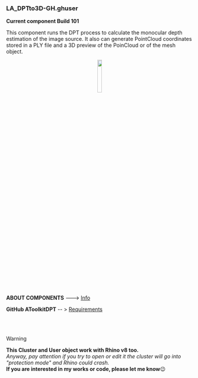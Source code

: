 ### LA_DPTto3D-GH.ghuser 
**Current component Build 101**

This component runs the DPT process to calculate the monocular depth estimation of the image source. It also can generate PointCloud coordinates stored in a PLY file and a 3D preview of the PoinCloud or of the mesh object.
<br>

<div align="center">
<img src="https://ambrosinus.altervista.org/blog/wp-content/uploads/2023/02/DPTto3D_comp_03.png" width="15%" height="15%">
</div>
<br>
<br>

**ABOUT COMPONENTS**  ---> [Info](https://bit.ly/LA-WYSIWYTfromDPTto3D)

**GitHub AToolkitDPT**       -- > [Requirements](https://github.com/lucianoambrosini/AToolkitDpt)

<br>
<br>

>[!WARNING]
>**This Cluster and User object work with Rhino v8 too.**<br>
*Anyway, pay attention if you try to open or edit it the cluster will go into "protection mode" and Rhino could crash.*<br>
**If you are interested in my works or code, please let me know**😉

